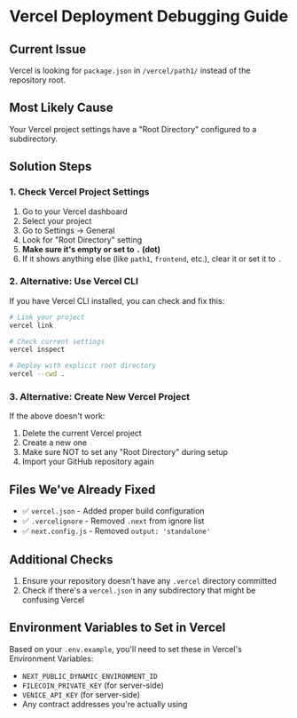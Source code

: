 # Vercel Deployment Debugging Guide

## Current Issue

Vercel is looking for `package.json` in `/vercel/path1/` instead of the repository root.

## Most Likely Cause

Your Vercel project settings have a "Root Directory" configured to a subdirectory.

## Solution Steps

### 1. Check Vercel Project Settings

1. Go to your Vercel dashboard
2. Select your project
3. Go to Settings → General
4. Look for "Root Directory" setting
5. **Make sure it's empty or set to `.` (dot)**
6. If it shows anything else (like `path1`, `frontend`, etc.), clear it or set it to `.`

### 2. Alternative: Use Vercel CLI

If you have Vercel CLI installed, you can check and fix this:

```bash
# Link your project
vercel link

# Check current settings
vercel inspect

# Deploy with explicit root directory
vercel --cwd .
```

### 3. Alternative: Create New Vercel Project

If the above doesn't work:

1. Delete the current Vercel project
2. Create a new one
3. Make sure NOT to set any "Root Directory" during setup
4. Import your GitHub repository again

## Files We've Already Fixed

- ✅ `vercel.json` - Added proper build configuration
- ✅ `.vercelignore` - Removed `.next` from ignore list
- ✅ `next.config.js` - Removed `output: 'standalone'`

## Additional Checks

1. Ensure your repository doesn't have any `.vercel` directory committed
2. Check if there's a `vercel.json` in any subdirectory that might be confusing Vercel

## Environment Variables to Set in Vercel

Based on your `.env.example`, you'll need to set these in Vercel's Environment Variables:

- `NEXT_PUBLIC_DYNAMIC_ENVIRONMENT_ID`
- `FILECOIN_PRIVATE_KEY` (for server-side)
- `VENICE_API_KEY` (for server-side)
- Any contract addresses you're actually using
